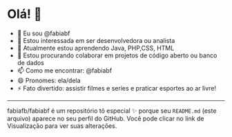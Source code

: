 # Olá! 👋

- 🌟 Eu sou @fabiabf
- 👀 Estou interessada em ser desenvolvedora ou analista
- 🌱 Atualmente estou aprendendo Java, PHP,CSS, HTML
- 💞️ Estou procurando colaborar em projetos de código aberto ou banco de dados
- 📫 Como me encontrar: @fabiabf
- 😄 Pronomes: ela/dela
- ⚡ Fato divertido: assistir filmes e series e praticar esportes ao ar livre!

---
fabiafb/fabiabf é um repositório tô especial ✨ porque seu `README.md` (este arquivo) aparece no seu perfil do GitHub.
Você pode clicar no link de Visualização para ver suas alterações.
